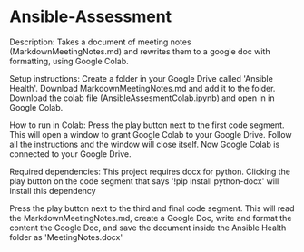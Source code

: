 # Ansible-Assessment

Description:
Takes a document of meeting notes (MarkdownMeetingNotes.md) and rewrites them to a google doc with formatting, using Google Colab.

Setup instructions:
Create a folder in your Google Drive called 'Ansible Health'.
Download MarkdownMeetingNotes.md and add it to the folder.
Download the colab file (AnsibleAssesmentColab.ipynb) and open in in Google Colab.


How to run in Colab:
Press the play button next to the first code segment. This will open a window to grant Google Colab to your Google Drive. Follow all the instructions and the window will close itself. Now Google Colab is connected to your Google Drive.

  Required dependencies:
    This project requires docx for python. Clicking the play button on the code segment that says '!pip install python-docx' will install this dependency

Press the play button next to the third and final code segment. This will read the MarkdownMeetingNotes.md, create a Google Doc, write and format the content the Google Doc, and save the document inside the Ansible Health folder as 'MeetingNotes.docx'
